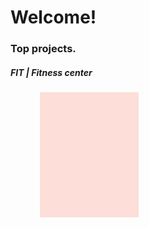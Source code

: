 
# Welcome!

### Top projects.
<div align="left" width="100%" background="Orange">
	<style>
		img {
			opacity: 0.2;
		}
	</style>
	<h5>FIT | Fitness center</h5>
	<img src="git.svg" width="100%" height="400" onClick="this.style.display='none'" alt="Click to see the source">
</div> 


